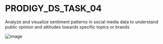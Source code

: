 # PRODIGY_DS_TASK_04

Analyze and visualize sentiment patterns in social media data to understand public opinion and attitudes towards specific topics or brands

![image](https://github.com/shraishwarya/PRODIGY_DS_TASK_04/assets/144699399/eeed6867-001a-46c8-bfcf-5b934c5f6670)
